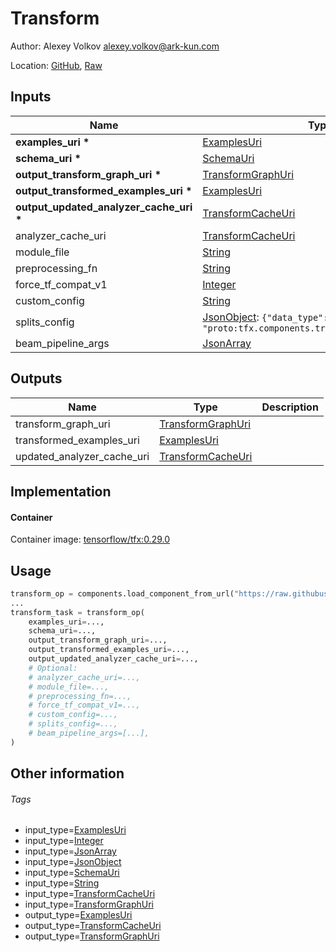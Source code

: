 <!-- BEGIN_GENERATED_CONTENT -->
# Transform

Author: Alexey Volkov <alexey.volkov@ark-kun.com>

Location: [GitHub](https://github.com/Ark-kun/pipeline_components/blob/master/components/deprecated/tfx/Transform/with_URI_IO/component.yaml), [Raw](https://raw.githubusercontent.com/Ark-kun/pipeline_components/master/components/deprecated/tfx/Transform/with_URI_IO/component.yaml)

## Inputs

|Name|Type|Default|Description|
|-|-|-|-|
|**examples_uri** **\***|[ExamplesUri]|||
|**schema_uri** **\***|[SchemaUri]|||
|**output_transform_graph_uri** **\***|[TransformGraphUri]|||
|**output_transformed_examples_uri** **\***|[ExamplesUri]|||
|**output_updated_analyzer_cache_uri** **\***|[TransformCacheUri]|||
|analyzer_cache_uri|[TransformCacheUri]|||
|module_file|[String]|||
|preprocessing_fn|[String]|||
|force_tf_compat_v1|[Integer]|||
|custom_config|[String]|||
|splits_config|[JsonObject]: `{"data_type": "proto:tfx.components.transform.SplitsConfig"}`|||
|beam_pipeline_args|[JsonArray]|||

## Outputs

|Name|Type|Description|
|-|-|-|
|transform_graph_uri|[TransformGraphUri]||
|transformed_examples_uri|[ExamplesUri]||
|updated_analyzer_cache_uri|[TransformCacheUri]||

## Implementation

#### Container

Container image: [tensorflow/tfx:0.29.0](https://hub.docker.com/r/tensorflow/tfx)

## Usage

```python
transform_op = components.load_component_from_url("https://raw.githubusercontent.com/Ark-kun/pipeline_components/master/components/deprecated/tfx/Transform/with_URI_IO/component.yaml")
...
transform_task = transform_op(
    examples_uri=...,
    schema_uri=...,
    output_transform_graph_uri=...,
    output_transformed_examples_uri=...,
    output_updated_analyzer_cache_uri=...,
    # Optional:
    # analyzer_cache_uri=...,
    # module_file=...,
    # preprocessing_fn=...,
    # force_tf_compat_v1=...,
    # custom_config=...,
    # splits_config=...,
    # beam_pipeline_args=[...],
)
```

## Other information

###### Tags

* input_type=[ExamplesUri]
* input_type=[Integer]
* input_type=[JsonArray]
* input_type=[JsonObject]
* input_type=[SchemaUri]
* input_type=[String]
* input_type=[TransformCacheUri]
* input_type=[TransformGraphUri]
* output_type=[ExamplesUri]
* output_type=[TransformCacheUri]
* output_type=[TransformGraphUri]

[ExamplesUri]: https://github.com/Ark-kun/pipeline_components/tree/master/types/ExamplesUri
[Integer]: https://github.com/Ark-kun/pipeline_components/tree/master/types/Integer
[JsonArray]: https://github.com/Ark-kun/pipeline_components/tree/master/types/JsonArray
[JsonObject]: https://github.com/Ark-kun/pipeline_components/tree/master/types/JsonObject
[SchemaUri]: https://github.com/Ark-kun/pipeline_components/tree/master/types/SchemaUri
[String]: https://github.com/Ark-kun/pipeline_components/tree/master/types/String
[TransformCacheUri]: https://github.com/Ark-kun/pipeline_components/tree/master/types/TransformCacheUri
[TransformGraphUri]: https://github.com/Ark-kun/pipeline_components/tree/master/types/TransformGraphUri
<!-- END_GENERATED_CONTENT -->
